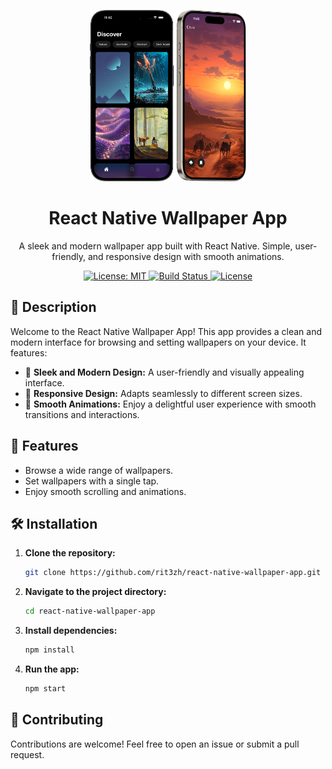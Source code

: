 <p align="center">
<img src="./assets/wallpaper-app-mockup.png" width=250>
</p>

<h1 align="center">React Native Wallpaper App</h1>

<p align="center">
A sleek and modern wallpaper app built with React Native. Simple, user-friendly, and responsive design with smooth animations.
</p>

<p align="center">
  <a href="https://github.com/rit3zh/react-native-wallpaper-app">
    <img src="https://img.shields.io/badge/License-MIT-blue.svg" alt="License: MIT">
  </a>
  <a href="https://github.com/rit3zh/react-native-wallpaper-app" target="_blank">
    <img src="https://img.shields.io/badge/Made_with-React_native-blue" alt="Build Status">
  </a>
  <a href="https://github.com/rit3zh/react-native-wallpaper-app" target="_blank">
    <img src="https://badgen.net/github/release/Naereen/Strapdown.js" alt="License">
  </a>
  <!-- <a href="https://github.com/your-username/wallpaper-app">
    <img src="https://img.shields.io/github/stars/your-username/wallpaper-app.svg" alt="GitHub stars">
  </a>
  <a href="https://github.com/your-username/wallpaper-app">
    <img src="https://img.shields.io/github/forks/your-username/wallpaper-app.svg" alt="GitHub forks">
  </a> -->
</p>

## 📜 Description

Welcome to the React Native Wallpaper App! This app provides a clean and modern interface for browsing and setting wallpapers on your device. It features:

- 🌟 **Sleek and Modern Design:** A user-friendly and visually appealing interface.
- 📱 **Responsive Design:** Adapts seamlessly to different screen sizes.
- 🎨 **Smooth Animations:** Enjoy a delightful user experience with smooth transitions and interactions.

## 🚀 Features

- Browse a wide range of wallpapers.
- Set wallpapers with a single tap.
- Enjoy smooth scrolling and animations.

## 🛠️ Installation

1. **Clone the repository:**

   ```sh
   git clone https://github.com/rit3zh/react-native-wallpaper-app.git
   ```

2. **Navigate to the project directory:**

   ```sh
   cd react-native-wallpaper-app
   ```

3. **Install dependencies:**

   ```sh
   npm install
   ```

4. **Run the app:**

   ```sh
   npm start
   ```

## 👥 Contributing

Contributions are welcome! Feel free to open an issue or submit a pull request.
